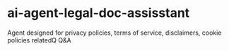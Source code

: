 # ai-agent-legal-doc-assisstant
Agent  designed for privacy policies, terms of service, disclaimers, cookie policies relatedQ Q&amp;A
